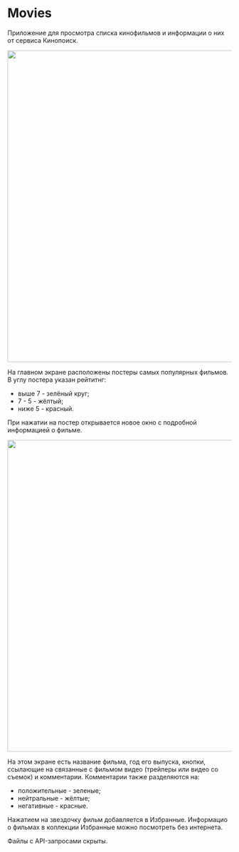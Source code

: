 # Movies

Приложение для просмотра списка кинофильмов и информации о них от сервиса Кинопоиск.

<img src="https://user-images.githubusercontent.com/77570081/222919863-0e1bd400-3f32-4efe-99ce-a70af3282963.png" height="700">

На главном экране расположены постеры самых популярных фильмов. В углу постера указан рейтитнг: 
* выше 7 - зелёный круг;
* 7 - 5 - жёлтый;
* ниже 5 - красный.

При нажатии на постер открывается новое окно с подробной информацией о фильме.

<img src="https://user-images.githubusercontent.com/77570081/222920384-98d3cb8f-e408-4e24-bf17-0edee229e4c3.jpg" height="700">

На этом экране есть название фильма, год его выпуска, кнопки, ссылающие на связанные с фильмом видео (трейлеры или видео со съемок) и комментарии. Комментарии также разделяются на:

* положительные - зеленые;
* нейтральные - жёлтые;
* негативные - красные.

Нажатием на звездочку фильм добавляется в Избранные. Информацио о фильмах в коллекции Избранные можно посмотреть без интернета. 

Файлы с API-запросами скрыты.
